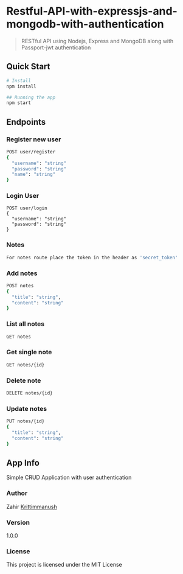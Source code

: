# Restful-API-with-expressjs-and-mongodb-with-authentication
> RESTful API using Nodejs, Express and MongoDB along with Passport-jwt authentication

## Quick Start

``` bash
# Install 
npm install

## Running the app
npm start
```

## Endpoints

### Register new user
``` bash
POST user/register
{
  "username": "string"
  "password": "string"
  "name": "string"
}
```

### Login User
```
POST user/login
{
  "username": "string"
  "password": "string"
}
```
### Notes
```bash
For notes route place the token in the header as 'secret_token'
```
### Add notes
``` bash
POST notes
{
  "title": "string",
  "content": "string"
}
```
### List all notes
``` bash
GET notes
```
### Get single note
``` bash
GET notes/{id}
```
### Delete note
``` bash
DELETE notes/{id}
```
### Update notes
``` bash
PUT notes/{id}
{
  "title": "string",
  "content": "string"
}
```

## App Info
Simple CRUD Application with user authentication

### Author
Zahir
[Krittimmanush](http://www.krittimmanush.com)

### Version
1.0.0

### License
This project is licensed under the MIT License
